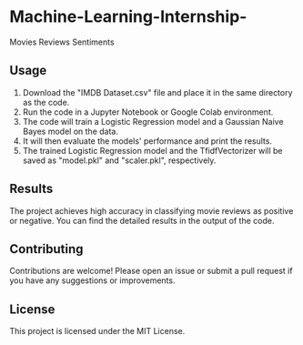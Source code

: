 # Machine-Learning-Internship-
Movies Reviews Sentiments
## Usage

1. Download the "IMDB Dataset.csv" file and place it in the same directory as the code.
2. Run the code in a Jupyter Notebook or Google Colab environment.
3. The code will train a Logistic Regression model and a Gaussian Naive Bayes model on the data.
4. It will then evaluate the models' performance and print the results.
5. The trained Logistic Regression model and the TfidfVectorizer will be saved as "model.pkl" and "scaler.pkl", respectively.

## Results

The project achieves high accuracy in classifying movie reviews as positive or negative. You can find the detailed results in the output of the code.

## Contributing

Contributions are welcome! Please open an issue or submit a pull request if you have any suggestions or improvements.

## License

This project is licensed under the MIT License.
